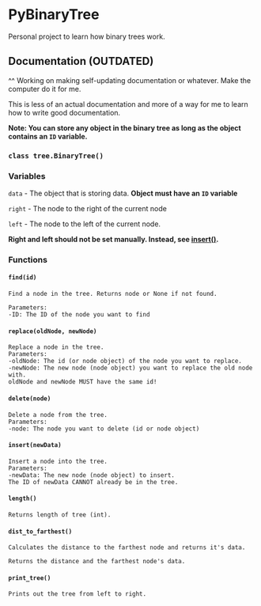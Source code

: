# PyBinaryTree

Personal project to learn how binary trees work.

## Documentation (OUTDATED)

^^ Working on making self-updating documentation or whatever. Make the computer do it for me.

This is less of an actual documentation and more of a way for me to learn how to write good documentation.

**Note: You can store any object in the binary tree as long as the object contains an `ID` variable.**

### `class tree.BinaryTree()`

### Variables

`data` - The object that is storing data. **Object must have an `ID` variable**

`right` - The node to the right of the current node

`left` - The node to the left of the current node.

**Right and left should not be set manually. Instead, see [insert()](#insertnewdata).**

### Functions

#### `find(id)`

    Find a node in the tree. Returns node or None if not found.
        
    Parameters:
    -ID: The ID of the node you want to find

#### `replace(oldNode, newNode)`

    Replace a node in the tree.
    Parameters:
    -oldNode: The id (or node object) of the node you want to replace.
    -newNode: The new node (node object) you want to replace the old node with.
    oldNode and newNode MUST have the same id!

#### `delete(node)`

    Delete a node from the tree.
    Parameters:
    -node: The node you want to delete (id or node object)

#### `insert(newData)`

    Insert a node into the tree.
    Parameters:
    -newData: The new node (node object) to insert.
    The ID of newData CANNOT already be in the tree. 

#### `length()`

    Returns length of tree (int).

#### `dist_to_farthest()`

    Calculates the distance to the farthest node and returns it's data.
        
    Returns the distance and the farthest node's data.

#### `print_tree()`

    Prints out the tree from left to right.
